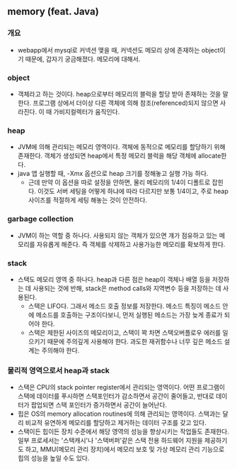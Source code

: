 ## memory (feat. Java)

### 개요
- webapp에서 mysql로 커넥션 맺을 때, 커넥션도 메모리 상에 존재하는 object이기 때문에, 갑자기 궁금해졌다. 메모리에 대해서.

### object
- 객체라고 하는 것이다. heap으로부터 메모리의 블럭을 할당 받아 존재하는 것을 말한다. 프로그램 상에서 더이상 다른 객체에 의해 참조(referenced)되지 않으면 사라진다. 이 때 가비지컬렉터가 움직인다.

### heap
- JVM에 의해 관리되는 메모리 영역이다. 객체에 동적으로 메모리를 할당하기 위해 존재한다. 객체가 생성되면 heap에서 특정 메모리 블럭을 해당 객체에 allocate한다. 
- java 앱 실행할 때, -Xmx 옵션으로 heap 크기를 정해놓고 실행 가능 하다.
	- 근데 만약 이 옵션을 따로 설정을 안하면, 물리 메모리의 1/4이 디폴트로 잡힌다. 이것도 서버 세팅을 어떻게 하냐에 따라 다르지만 보통 1/4이고, 주로 heap 사이즈를 적절하게 세팅 해놓는 것이 안전하다. 

### garbage collection
- JVM이 하는 역할 중 하나다. 사용되지 않는 객체가 있으면 걔가 점유하고 있는 메모리를 자유롭게 해준다. 즉 객체를 삭제하고 사용가능한 메모리를 확보하게 한다.

### stack
- 스택도 메모리 영역 중 하나다. heap과 다른 점은 heap이 객체나 배열 등을 저장하는 데 사용되는 것에 반해, stack은 method calls와 지역변수 등을 저장하는 데 사용된다.
	- 스택은 LIFO다. 그래서 메소드 호출 정보를 저장한다. 메소드 특징이 메소드 안에 메소드를 호출하는 구조이다보니, 먼저 실행된 메소드는 가장 늦게 종료가 되어야 한다.
	- 스택은 제한된 사이즈의 메모리이고, 스택이 꽉 차면 스택오버플로우 에러를 일으키기 때문에 주의깊게 사용해야 한다. 과도한 재귀함수나 너무 깊은 메소드 설계는 주의해야 한다.


### 물리적 영역으로서 heap과 stack
- 스택은 CPU의 stack pointer register에서 관리되는 영역이다. 어떤 프로그램이 스택에 데이터를 푸시하면 스택포인터가 감소하면서 공간이 줄어들고, 반대로 데이터가 팝업되면 스택 포인터가 증가하면서 공간이 늘어난다.
- 힙은 OS의 memory allocation routines에 의해 관리되는 영역이다. 스택과는 달리 비교적 유연하게 메모리를 할당하고 제거하는 데이터 구조를 갖고 있다.
- 스택이든 힙이든 장치 수준에서 해당 영역의 성능을 향상시키는 작업들도 존재한다. 일부 프로세서는 '스택캐시'나 '스택버퍼'같은 스택 전용 하드웨어 지원을 제공하기도 하고, MMU(메모리 관리 장치)에서 메모리 보호 및 가상 메모리 관리 기능으로 힙의 성능을 높일 수도 있다.

